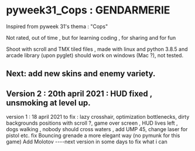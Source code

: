 # pyweek31_Cops : GENDARMERIE

Inspired from pyweek 31's thema : "Cops"

Not rated, out of time , but for learning coding , for sharing and for fun

Shoot  with scroll and TMX tiled files , made with linux and python 3.8.5 and arcade library (upon pyglet)
should work on windows (Mac ?), not tested.

Next: add new skins and enemy variety.
-----------------------------
Version 2 : 20th april 2021 : HUD fixed , unsmoking at level up.
--------------------------------
version 1 : 18 april 2021
to fix : lazy crosshair, optimization bottlenecks, dirty backgrounds positions with scroll ?, game over screen , HUD lives left , dogs walking , 
nobody should cross waters , add UMP 45, change laser for pistol
etc.
fix Bouncing grenade a more elegant way (no pymunk for this game)
Add Molotov 
----next version in some days to fix what i can 
